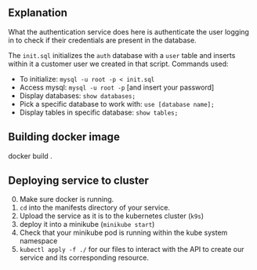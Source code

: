 ## Explanation

What the authentication service does here is authenticate the user logging in to check if their credentials
are present in the database.

The `init.sql` initializes the `auth` database with a `user` table and inserts within it a customer user we created in that script.
Commands used:
- To initialize: `mysql -u root -p < init.sql`
- Access mysql: `mysql -u root -p` [and insert your password]
- Display databases: `show databases;`
- Pick a specific database to work with: `use [database name];`
- Display tables in specific database: `show tables;`

## Building docker image
docker build .

## Deploying service to cluster
0. Make sure docker is running.
1. `cd` into the manifests directory of your service.
2. Upload the service as it is to the kubernetes cluster (`k9s`)
3. deploy it into a minikube (`minikube start`)
4. Check that your minikube pod is running within the kube system namespace
5. `kubectl apply -f ./` for our files to interact with the API to create our service and its corresponding resource.